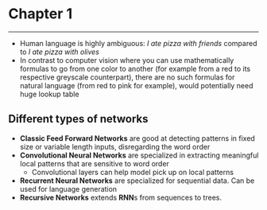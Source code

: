 
# Chapter 1
---

* Human language is highly ambiguous: *I ate pizza with friends* compared to *I ate pizza with olives*
* In contrast to computer vision where you can use mathematically formulas to go from one color to another (for example from a red to its respective greyscale counterpart), there are no such formulas for natural language (from red to pink for example), would potentially need huge lookup table

## Different types of networks

* **Classic Feed Forward Networks** are good at detecting patterns in fixed size or variable length inputs, disregarding the word order
* **Convolutional Neural Networks** are specialized in extracting meaningful local patterns that are sensitive to word order
	* Convolutional layers can help model pick up on local patterns
* **Recurrent Neural Networks** are specialized for sequential data. Can be used for language generation
* **Recursive Networks** extends **RNN**s from sequences to trees. 
